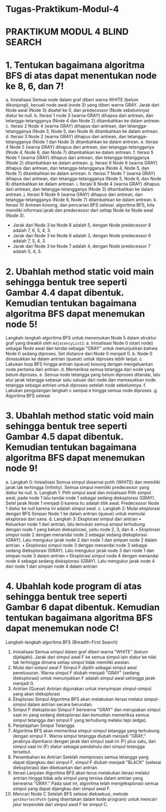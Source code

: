 # Tugas-Praktikum-Modul-4
# PRAKTIKUM MODUL 4 BLIND SEARCH
# 1.	Tentukan bagaimana algoritma BFS di atas dapat menentukan node ke 8, 6, dan 7!
a.	Inisialisasi
Semua node dalam graf diberi warna WHITE (belum dikunjungi), kecuali node awal (node 3) yang diberi warna GRAY. Jarak dari Node awal (Node 3) disetel ke 0, dan predecessor (Node sebelumnya) diatur ke null. 
b.	Iterasi 1
node 3 (warna GRAY) dihapus dari antrean, dan tetangga-tetangganya (Node 4 dan Node 2) ditambahkan ke dalam antrean.
c.	Iterasi 2
Node 4 (warna GRAY) dihapus dari antrean, dan tetangga-tetangganya (Node 3, Node 5, dan Node 6) ditambahkan ke dalam antrean.
d.	Iterasi 3
Node 2 (warna GRAY) dihapus dari antrean, dan tetangga-tetangganya (Node 1 dan Node 3) ditambahkan ke dalam antrean.
e.	Iterasi 4
Node 5 (warna GRAY) dihapus dari antrean, dan tetangga-tetangganya (Node 4, Node 6, dan Node 7) ditambahkan ke dalam antrean.
f.	Iterasi 5
Node 1 (warna GRAY) dihapus dari antrean, dan tetangga-tetangganya (Node 2) ditambahkan ke dalam antrean.
g.	Iterasi 6
Node 6 (warna GRAY) dihapus dari antrean, dan tetangga-tetangganya (Node 4, Node 5, dan Node 7) ditambahkan ke dalam antrean.
h.	Iterasi 7
Node 7 (warna GRAY) dihapus dari antrean, dan tetangga-tetangganya (Node 5, Node 6, dan Node 8) ditambahkan ke dalam antrean.
i.	Iterasi 8
Node 4 (warna GRAY) dihapus dari antrean, dan tetangga-tetangganya (Node 3) ditambahkan ke dalam antrean.
j.	Iterasi 9
Node 8 (warna GRAY) dihapus dari antrean, dan tetangga-tetangganya (Node 6, Node 7) ditambahkan ke dalam antrean.
k.	Iterasi 10
Antrean kosong, dan pencarian BFS selesai.
algoritma BFS, kita memiliki informasi jarak dan predecessor dari setiap Node ke Node awal (Node 3).
- Jarak dari Node 3 ke Node 8 adalah 5, dengan Node predecessor 8 adalah 7, 6, 5, 4, 3.
- Jarak dari Node 3 ke Node 6 adalah 3, dengan Node predecessor 6 adalah 7, 5, 4, 3.
- Jarak dari Node 3 ke Node 7 adalah 4, dengan Node predecessor 7 adalah 5, 4, 3.

# 2.	Ubahlah method static void main sehingga bentuk tree seperti Gambar 4.4 dapat dibentuk. Kemudian tentukan bagaimana algoritma BFS dapat menemukan node 5!
Langkah-langkah algoritma BFS untuk menemukan Node 5 dalam struktur graf yang diwakili oleh `AdjacencyList2`:
a.	Inisialisasi Node 0 (start node) sebagai Node awal dan tandai sebagai "GRAY" untuk menunjukkan bahwa Node 0 sedang diproses. Set distance dari Node 0 menjadi 0.
b.	Node 0 dimasukkan ke dalam antrian (queue) untuk diproses lebih lanjut.
c.	Lakukan loop BFS hingga antrian (queue) kosong dengan mengeluarkan node pertama dari antrian.
d.	Memeriksa semua tetangga dari node yang belum diproses.
e.	Semua node tetangga yang belum diproses ditandai, lalu atur jarak tetangga sebesar satu satuan dari node dan memasukkan node tetangga sebagai antrian untuk diproses setelah node sebelumnya.
f.	Lakukan pengulangan langkah c sampai e hingga semua node diproses.
g.	Algoritma BFS selesai

# 3.	Ubahlah method static void main sehingga bentuk tree seperti Gambar 4.5 dapat dibentuk. Kemudian tentukan bagaimana algoritma BFS dapat menemukan node 9!
a.	Langkah 0: Inisialisasi
Semua simpul diwarnai putih (WHITE) dan memiliki jarak tak terhingga (Infinity). Semua simpul memiliki predecessor yang diatur ke null.
b.	Langkah 1: Pilih simpul awal dan inisialisasi
Pilih simpul awal, pada node 1 lalu tandai node 1 sebagai sedang dieksplorasi (GRAY). Setel jarak Node 1 menjadi 0 karena itu adalah titik awal. Predecessor Node 1 diatur ke null karena ini adalah simpul awal.
c.	Langkah 2: Mulai eksplorasi dengan BFS
Simpan Node 1 ke dalam antrian (queue) untuk memulai eksplorasi dari sana.
d.	Langkah 3: Eksplorasi simpul dari antrian
•	Keluarkan node 1 dari antrian, lalu temukan semua simpul terhubung dengan node 1 yang belum dieksplorasi, yaitu node 2, 3, dan 4.
•	Eksplorasi simpul node 2 dengan menandai node 2 sebagai sedang dieksplorasi (GRAY). Lalu mengukur jarak node 2 dari node 1 dan simpan node 2 dalam antrian.
•	Eksplorasi simpul node 3 dengan menandai node 3 sebagai sedang dieksplorasi (GRAY). Lalu mengukur jarak node 3 dari node 1 dan simpan node 3 dalam antrian
•	Eksplorasi simpul node 4 dengan menandai node 4 sebagai sedang dieksplorasi (GRAY). Lalu mengukur jarak node 4 dari node 1 dan simpan node 4 dalam antrian


# 4.	Ubahlah kode program di atas sehingga bentuk tree seperti Gambar 6 dapat dibentuk. Kemudian tentukan bagaimana algoritma BFS dapat menemukan node C!
Langkah-langkah algoritma BFS (Breadth-First Search) 
1.	Inisialisasi
Semua simpul dalam graf diberi warna "WHITE" (belum dijelajahi). Jarak dari simpul awal F ke semua simpul lain diatur ke nilai tak terhingga dimana  setiap simpul tidak memiliki awalan.
2.	Mulai dari simpul awal F
Simpul F dipilih sebagai simpul awal penelusuran. Warna simpul F diubah menjadi "GRAY" (sedang dieksplorasi) untuk menunjukkan F adalah simpul awal sehingga jarak menjadi 0.
3.	Antrian (Queue)
Antrian digunakan untuk menyimpan simpul-simpul yang akan dieksplorasi
4.	Eksplorasi Simpul
Algoritma BFS akan melakukan iterasi melalui simpul-simpul dalam antrian secara berurutan.
5.	Simpul F dieksplorasi
Simpul F berwarna "GRAY" dan merupakan simpul saat ini yang sedang dieksplorasi dan kemudian memeriksa semua simpul tetangga dari simpul F yang terhubung melalui tepi (edge).
6.	Penjelajahan Simpul Tetangga
7.	Algoritma BFS akan memeriksa simpul-simpul tetangga yang terhubung dengan simpul F. Warna simpul tetangga diubah menjadi "GRAY," jaraknya diperbarui dengan jarak dari simpul saat ini (F) plus satu, dan simpul saat ini (F) diatur sebagai pendahulu dari simpul tetangga tersebut.
8.	Penambahan ke Antrian
Setelah memproses semua tetangga yang dapat dijangkau dari simpul F, simpul F diubah menjadi "BLACK" (selesai dieksplorasi) dan dikeluarkan dari antrian.
9.	Iterasi Lanjutan
Algoritma BFS akan terus melakukan iterasi melalui antrian hingga tidak ada simpul yang tersisa dalam antrian yang berwarna "GRAY." Pada saat ini, algoritma telah mengeksplorasi semua simpul yang dapat dijangkau dari simpul awal F.
10.	Mencari Node C
Setelah BFS selesai dieksekusi, metode `getShortestPath` (yang disertakan dalam kode program) untuk mencari jalur terpendek dari simpul awal F ke simpul C.
